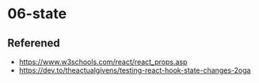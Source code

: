 # 06-state

## Referened

- <https://www.w3schools.com/react/react_props.asp>
- <https://dev.to/theactualgivens/testing-react-hook-state-changes-2oga>
